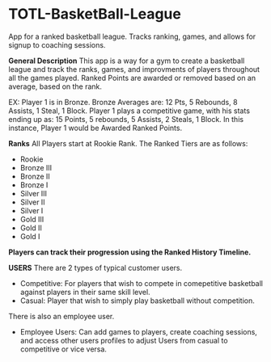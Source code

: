# TOTL-BasketBall-League
App for a ranked basketball league. Tracks ranking, games, and allows for signup to coaching sessions.


**General Description**
This app is a way for a gym to create a basketball league and track the ranks, games, and improvments of players throughout all the games played. 
Ranked Points are awarded or removed based on an average, based on the rank.

EX: Player 1 is in Bronze. Bronze Averages are: 12 Pts, 5 Rebounds, 8 Assists, 1 Steal, 1 Block.
Player 1 plays a competitive game, with his stats ending up as:
15 Points, 5 rebounds, 5 Assists, 2 Steals, 1 Block. 
In this instance, Player 1 would be Awarded Ranked Points.

**Ranks**
All Players start at Rookie Rank. The Ranked Tiers are as follows:
- Rookie
- Bronze III
- Bronze II
- Bronze I
- Silver III
- Silver II
- Silver I
- Gold III
- Gold II
- Gold I

**Players can track their progression using the Ranked History Timeline.**

**USERS**
There are 2 types of typical customer users.
- Competitive: For players that wish to compete in comepetitive basketball against players in their same skill level.
- Casual: Player that wish to simply play basketball without competition.

There is also an employee user.
- Employee Users: Can add games to players, create coaching sessions, and access other users profiles to adjust Users from casual to competitive or vice versa.




